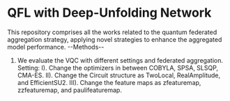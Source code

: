 # QFL with Deep-Unfolding Network
This repository comprises all the works related to the quantum federated aggregation strategy, applying novel strategies to enhance the aggregated model performance.
--Methods--
01. We evaluate the VQC with different settings and federated aggregation.
Setting: 
    I). Change the optimizers in between COBYLA, SPSA,
    SLSQP, CMA-ES.
    II). Change the Circuit structure as TwoLocal, RealAmplitude, and EfficientSU2.
    III). Change the feature maps as zfeaturemap, zzfeaturemap, and paulifeaturemap.

